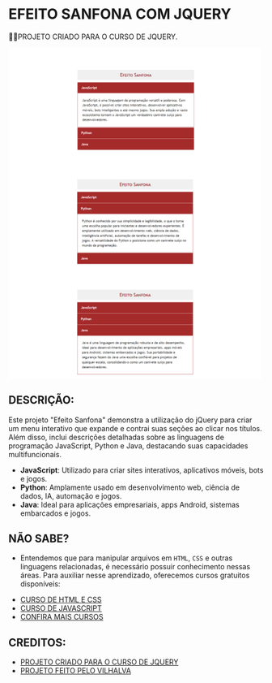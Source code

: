 # EFEITO SANFONA COM JQUERY
👨‍🏫PROJETO CRIADO PARA O CURSO DE JQUERY.

<img src="./IMAGENS/FOTO_1.png" align="center" width="500"> <br>
<img src="./IMAGENS/FOTO_2.png" align="center" width="500"> <br>
<img src="./IMAGENS/FOTO_3.png" align="center" width="500"> <br>

## DESCRIÇÃO:
Este projeto "Efeito Sanfona" demonstra a utilização do jQuery para criar um menu interativo que expande e contrai suas seções ao clicar nos títulos. Além disso, inclui descrições detalhadas sobre as linguagens de programação JavaScript, Python e Java, destacando suas capacidades multifuncionais.

- **JavaScript**: Utilizado para criar sites interativos, aplicativos móveis, bots e jogos.
- **Python**: Amplamente usado em desenvolvimento web, ciência de dados, IA, automação e jogos.
- **Java**: Ideal para aplicações empresariais, apps Android, sistemas embarcados e jogos.

## NÃO SABE?
- Entendemos que para manipular arquivos em `HTML`, `CSS` e outras linguagens relacionadas, é necessário possuir conhecimento nessas áreas. Para auxiliar nesse aprendizado, oferecemos cursos gratuitos disponíveis:
* [CURSO DE HTML E CSS](https://github.com/VILHALVA/CURSO-DE-HTML-E-CSS)
* [CURSO DE JAVASCRIPT](https://github.com/VILHALVA/CURSO-DE-JAVASCRIPT)
* [CONFIRA MAIS CURSOS](https://github.com/VILHALVA?tab=repositories&q=+topic:CURSO)

## CREDITOS:
- [PROJETO CRIADO PARA O CURSO DE JQUERY](https://github.com/VILHALVA/CURSO-DE-JQUERY)
- [PROJETO FEITO PELO VILHALVA](https://github.com/VILHALVA)